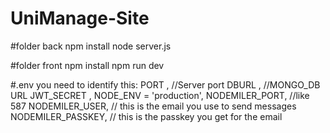 ﻿# UniManage-Site
 
 #folder back 
npm install
node server.js

#folder front
npm install
npm run dev

#.env
you need to identify this:
PORT , //Server port
DBURL , //MONGO_DB URL
JWT_SECRET ,
NODE_ENV =  'production',
NODEMILER_PORT, //like 587 
NODEMILER_USER, // this is the email you use to send messages
NODEMILER_PASSKEY, // this is the passkey you get for the email

